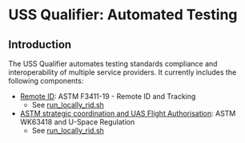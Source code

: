 # USS Qualifier: Automated Testing

## Introduction

The USS Qualifier automates testing standards compliance and interoperability of multiple
service providers. It currently includes the following components:

- [Remote ID](./rid/README.md): ASTM F3411-19 - Remote ID and Tracking
    - See [run_locally_rid.sh](run_locally_rid.sh)
- [ASTM strategic coordination and UAS Flight Authorisation](./scd/README.md): ASTM WK63418 and U-Space Regulation
    - See [run_locally_rid.sh](run_locally_scd.sh)